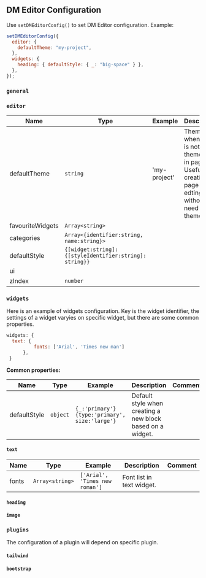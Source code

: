 ## DM Editor Configuration

Use `setDMEditorConfig()` to set DM Editor configuration. Example:

```javascript
setDMEditorConfig({
  editor: {
    defaultTheme: "my-project",
  },
  widgets: {
    heading: { defaultStyle: { _: "big-space" } },
  },
});
```

### `general`

### `editor`

| Name             | Type                                                   | Example      | Description                                                                                              | Comment |
| ---------------- | ------------------------------------------------------ | ------------ | -------------------------------------------------------------------------------------------------------- | ------- |
| defaultTheme     | `string`                                               | 'my-project' | Theme when there is not theme data in page. Useful in creating page or edting page without need to theme |         |
| favouriteWidgets | `Array<string>`                                        |              |                                                                                                          |         |
| categories       | `Array<{identifier:string, name:string}>`              |              |                                                                                                          |         |
| defaultStyle     | `{[widget:string]:{[styleIdentifier:string]: string}}` |              |                                                                                                          |         |
| ui               |                                                        |              |                                                                                                          |         |
| zIndex           | `number`                                               |              |                                                                                                          |         |

### `widgets`

Here is an example of widgets configuration. Key is the widget identifier, the settings of a widget varyies on specific widget, but there are some common properties.

```javascript
widgets: {
  text: {
          fonts: ['Arial', 'Times new man']
      },
 }
```

**Common properties:**

| Name         | Type     | Example                                                 | Description                                                | Comment |
| ------------ | -------- | ------------------------------------------------------- | ---------------------------------------------------------- | ------- |
| defaultStyle | `object` | `{_:'primary'}` <br /> `{type:'primary', size:'large'}` | Default style when creating a new block based on a widget. |         |

#### `text`

| Name  | Type            | Example                        | Description               | Comment |
| ----- | --------------- | ------------------------------ | ------------------------- | ------- |
| fonts | `Array<string>` | `['Arial', 'Times new roman']` | Font list in text widget. |         |

#### `heading`

#### `image`

### `plugins`

The configuration of a plugin will depend on specific plugin.

#### `tailwind`

#### `bootstrap`
